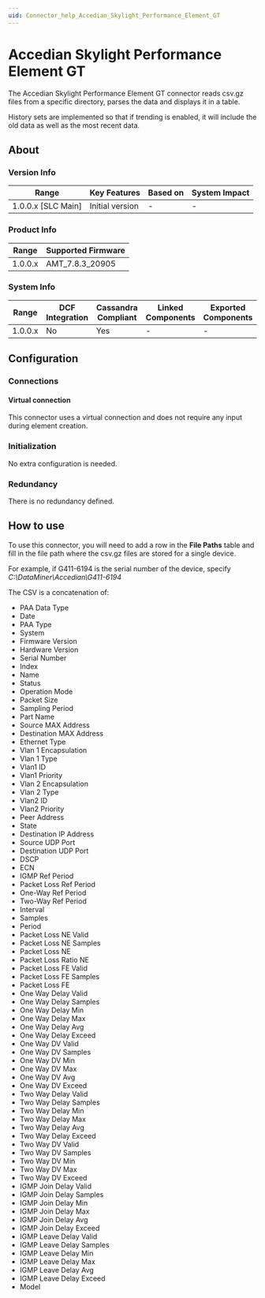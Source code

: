 ```yaml
---
uid: Connector_help_Accedian_Skylight_Performance_Element_GT
---
```


# Accedian Skylight Performance Element GT

The Accedian Skylight Performance Element GT connector reads csv.gz files from a specific directory, parses the data and displays it in a table.

History sets are implemented so that if trending is enabled, it will include the old data as well as the most recent data.

## About

### Version Info

| **Range**            | **Key Features** | **Based on** | **System Impact** |
|----------------------|------------------|--------------|-------------------|
| 1.0.0.x \[SLC Main\] | Initial version  | \-           | \-                |

### Product Info

| **Range** | **Supported Firmware** |
|-----------|------------------------|
| 1.0.0.x   | AMT_7.8.3_20905        |

### System Info

| **Range** | **DCF Integration** | **Cassandra Compliant** | **Linked Components** | **Exported Components** |
|-----------|---------------------|-------------------------|-----------------------|-------------------------|
| 1.0.0.x   | No                  | Yes                     | \-                    | \-                      |

## Configuration

### Connections

#### Virtual connection

This connector uses a virtual connection and does not require any input during element creation.

### Initialization

No extra configuration is needed.

### Redundancy

There is no redundancy defined.

## How to use

To use this connector, you will need to add a row in the **File Paths** table and fill in the file path where the csv.gz files are stored for a single device.

For example, if G411-6194 is the serial number of the device, specify *C:\DataMiner\Accedian\G411-6194*

The CSV is a concatenation of:

- PAA Data Type
- Date
- PAA Type
- System
- Firmware Version
- Hardware Version
- Serial Number
- Index
- Name
- Status
- Operation Mode
- Packet Size
- Sampling Period
- Part Name
- Source MAX Address
- Destination MAX Address
- Ethernet Type
- Vlan 1 Encapsulation
- Vlan 1 Type
- Vlan1 ID
- Vlan1 Priority
- Vlan 2 Encapsulation
- Vlan 2 Type
- Vlan2 ID
- Vlan2 Priority
- Peer Address
- State
- Destination IP Address
- Source UDP Port
- Destination UDP Port
- DSCP
- ECN
- IGMP Ref Period
- Packet Loss Ref Period
- One-Way Ref Period
- Two-Way Ref Period
- Interval
- Samples
- Period
- Packet Loss NE Valid
- Packet Loss NE Samples
- Packet Loss NE
- Packet Loss Ratio NE
- Packet Loss FE Valid
- Packet Loss FE Samples
- Packet Loss FE
- One Way Delay Valid
- One Way Delay Samples
- One Way Delay Min
- One Way Delay Max
- One Way Delay Avg
- One Way Delay Exceed
- One Way DV Valid
- One Way DV Samples
- One Way DV Min
- One Way DV Max
- One Way DV Avg
- One Way DV Exceed
- Two Way Delay Valid
- Two Way Delay Samples
- Two Way Delay Min
- Two Way Delay Max
- Two Way Delay Avg
- Two Way Delay Exceed
- Two Way DV Valid
- Two Way DV Samples
- Two Way DV Min
- Two Way DV Max
- Two Way DV Exceed
- IGMP Join Delay Valid
- IGMP Join Delay Samples
- IGMP Join Delay Min
- IGMP Join Delay Max
- IGMP Join Delay Avg
- IGMP Join Delay Exceed
- IGMP Leave Delay Valid
- IGMP Leave Delay Samples
- IGMP Leave Delay Min
- IGMP Leave Delay Max
- IGMP Leave Delay Avg
- IGMP Leave Delay Exceed
- Model
